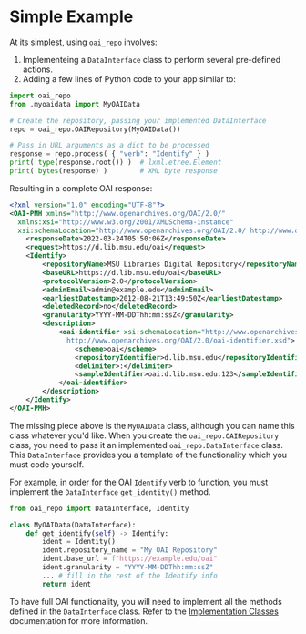 # Simple Example

At its simplest, using `oai_repo` involves:

1. Implementeing a `DataInterface` class to perform several pre-defined actions.
2. Adding a few lines of Python code to your app similar to:
```python
import oai_repo
from .myoaidata import MyOAIData

# Create the repository, passing your implemented DataInterface
repo = oai_repo.OAIRepository(MyOAIData())

# Pass in URL arguments as a dict to be processed
response = repo.process( { "verb": "Identify" } )
print( type(response.root()) )  # lxml.etree.Element
print( bytes(response) )        # XML byte response
```
Resulting in a complete OAI response:
```xml
<?xml version="1.0" encoding="UTF-8"?>
<OAI-PMH xmlns="http://www.openarchives.org/OAI/2.0/"
  xmlns:xsi="http://www.w3.org/2001/XMLSchema-instance"
  xsi:schemaLocation="http://www.openarchives.org/OAI/2.0/ http://www.openarchives.org/OAI/2.0/OAI-PMH.xsd">
    <responseDate>2022-03-24T05:50:06Z</responseDate>
    <request>https://d.lib.msu.edu/oai</request>
    <Identify>
        <repositoryName>MSU Libraries Digital Repository</repositoryName>
        <baseURL>https://d.lib.msu.edu/oai</baseURL>
        <protocolVersion>2.0</protocolVersion>
        <adminEmail>admin@example.edu</adminEmail>
        <earliestDatestamp>2012-08-21T13:49:50Z</earliestDatestamp>
        <deletedRecord>no</deletedRecord>
        <granularity>YYYY-MM-DDThh:mm:ssZ</granularity>
        <description>
            <oai-identifier xsi:schemaLocation="http://www.openarchives.org/OAI/2.0/oai-identifier
              http://www.openarchives.org/OAI/2.0/oai-identifier.xsd">
                <scheme>oai</scheme>
                <repositoryIdentifier>d.lib.msu.edu</repositoryIdentifier>
                <delimiter>:</delimiter>
                <sampleIdentifier>oai:d.lib.msu.edu:123</sampleIdentifier>
            </oai-identifier>
        </description>
    </Identify>
</OAI-PMH>
```

The missing piece above is the `MyOAIData` class, although you can name this
class whatever you'd like. When you create the `oai_repo.OAIRepository` class,
you need to pass it an implemented `oai_repo.DataInterface` class. This
`DataInterface` provides you a template of the functionality which you must
code yourself.

For example, in order for the OAI `Identify` verb to function, you must
implement the `DataInterface` `get_identity()` method.
```python
from oai_repo import DataInterface, Identity

class MyOAIData(DataInterface):
    def get_identify(self) -> Identify:
        ident = Identity()
        ident.repository_name = "My OAI Repository"
        ident.base_url = f"https://example.edu/oai"
        ident.granularity = "YYYY-MM-DDThh:mm:ssZ"
        ... # fill in the rest of the Identify info
        return ident
```

To have full OAI functionality, you will need to implement all the methods
defined in the `DataInterface` class. Refer to the [Implementation Classes](../implementation/)
documentation for more information.
